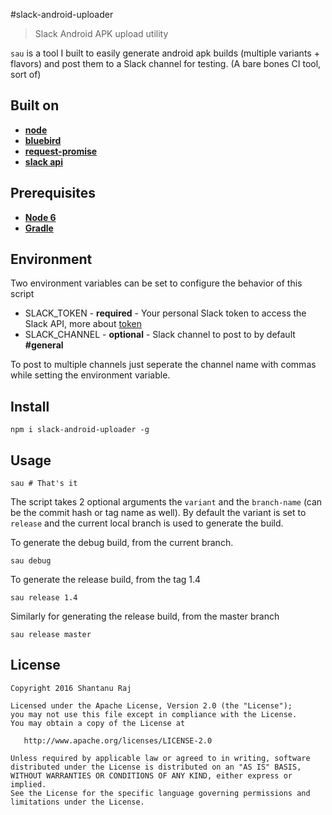 #slack-android-uploader

> Slack Android APK upload utility

`sau` is a tool I built to easily generate android apk builds (multiple variants + flavors)
and post them to a Slack channel for testing. (A bare bones CI tool, sort of)

Built on
--------

* **[node](https://nodejs.org)**
* **[bluebird](http://bluebirdjs.com)**
* **[request-promise](https://github.com/request/request-promise)**
* **[slack api](https://github.com/slackhq/slack-api-docs)**

Prerequisites
-------------

* **[Node 6](https://nodejs.org/en/download/current/)**
* **[Gradle](https://gradle.org/)**

Environment
-----------

  Two environment variables can be set to configure the behavior of this script

  * SLACK_TOKEN   - **required** - Your personal Slack token to access the Slack API, more about [token](https://api.slack.com/tokens)
  * SLACK_CHANNEL - **optional** - Slack channel to post to by default **#general**

  To post to multiple channels just seperate the channel name with commas while setting the environment variable.

Install
-------

    npm i slack-android-uploader -g

Usage
-----

    sau # That's it

The script takes 2 optional arguments the `variant` and the `branch-name` (can be the commit hash or tag name as well).
By default the variant is set to `release` and the current local branch is used to generate the build.

To generate the debug build, from the current branch.

    sau debug

To generate the release build, from the tag 1.4

    sau release 1.4

Similarly for generating the release build, from the master branch

    sau release master

License
-------

    Copyright 2016 Shantanu Raj

    Licensed under the Apache License, Version 2.0 (the "License");
    you may not use this file except in compliance with the License.
    You may obtain a copy of the License at

       http://www.apache.org/licenses/LICENSE-2.0

    Unless required by applicable law or agreed to in writing, software
    distributed under the License is distributed on an "AS IS" BASIS,
    WITHOUT WARRANTIES OR CONDITIONS OF ANY KIND, either express or implied.
    See the License for the specific language governing permissions and
    limitations under the License.